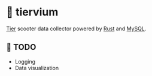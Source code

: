 # 🛴 tiervium

[Tier](https://www.tier.app) scooter data collector powered by [Rust](https://www.rust-lang.org/) and [MySQL](https://www.mysql.com/).

## 🔧 TODO

- Logging
- Data visualization
